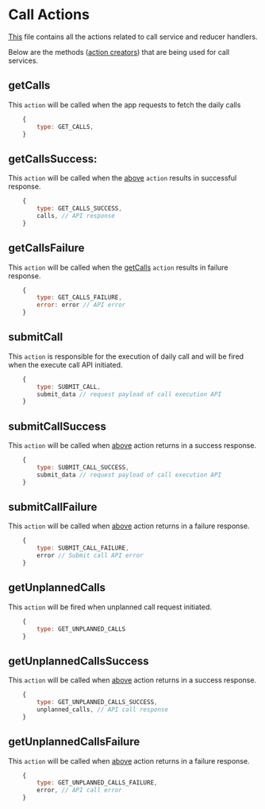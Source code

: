 # Call Actions

[This](/src/actions/calls.js "JS file for calls actions") file contains all the actions related to call service and reducer handlers.

Below are the methods ([action creators](https://redux.js.org/basics/actions "Redux Documentation")) that are being used for call services.

## getCalls

This `action` will be called when the app requests to fetch the daily calls

```javascript
    {
        type: GET_CALLS,
    }
```

## getCallsSuccess:

This `action` will be called when the [above](#get-calls "getCalls Action") `action` results in successful response.

```javascript
    {
        type: GET_CALLS_SUCCESS,
        calls, // API response
    }
```

## getCallsFailure

This `action` will be called when the [getCalls](#get-calls "getCalls Action") `action` results in failure response.

```javascript
    {
        type: GET_CALLS_FAILURE,
        error: error // API error
    }
```

## submitCall

This `action` is responsible for the execution of daily call and will be fired when the execute call API initiated.

```javascript
    {
        type: SUBMIT_CALL,
        submit_data // request payload of call execution API
    }
```

## submitCallSuccess

This `action` will be called when [above](#submit-call "submitCall Action") action returns in a success response.

```javascript
    {
        type: SUBMIT_CALL_SUCCESS,
        submit_data // request payload of call execution API
    }
```

## submitCallFailure

This `action` will be called when [above](#submit-call "submitCall Action") action returns in a failure response.

```javascript
    {
        type: SUBMIT_CALL_FAILURE,
        error // Submit call API error
    }
```

## getUnplannedCalls

This `action` will be fired when unplanned call request initiated.

```javascript
    {
        type: GET_UNPLANNED_CALLS
    }
```

## getUnplannedCallsSuccess

This `action` will be called when [above](#get-unplanned-calls "getUnplannedCalls Action") action returns in a success response.

```javascript
    {
        type: GET_UNPLANNED_CALLS_SUCCESS,
        unplanned_calls, // API call response
    }
```

## getUnplannedCallsFailure

This `action` will be called when [above](#get-unplanned-calls "getUnplannedCalls Action") action returns in a failure response.

```javascript
    {
        type: GET_UNPLANNED_CALLS_FAILURE,
        error, // API call error
    }
```
